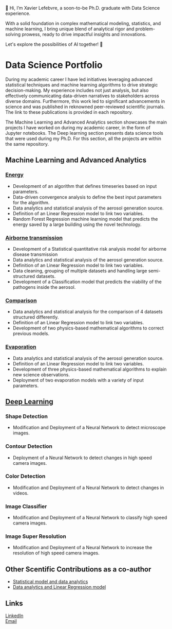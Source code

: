 👋 Hi, I’m Xavier Lefebvre, a soon-to-be Ph.D. graduate with Data Science experience. 

With a solid foundation in complex mathematical modeling, statistics, and machine learning, 
I bring unique blend of analytical rigor and problem-solving prowess, 
ready to drive impactful insights and innovations.

Let's explore the possibilities of AI together! 🚀

# Data Science Portfolio
During my academic career I have led initiatives leveraging advanced statistical techniques and machine learning algorithms to drive strategic decision-making. My experience includes not just analysis, but also effectively communicating data-driven narratives to stakeholders across diverse domains. Furthermore, this work led to significant advancements in science and was published in reknowned peer-reviewed scientific journals. The link to these publications is provided in each repository. 

The Machine Learning and Advanced Analytics section showcases the main projects I have worked on during my academic career, in the form of Jupyter notebooks. The Deep learning section presents data science tools that were used during my Ph.D. For this section, all the projects are within the same repository.

## Machine Learning and Advanced Analytics

### [Energy](https://github.com/xalef/Evoqua_Final) 
- Development of an algorithm that defines timeseries based on input parameters.
- Data-driven convergence analysis to define the best input parameters for the algorithm. 
- Data analytics and statistical analysis of the aerosol generation source.
- Definition of an Linear Regression model to link two variables.
- Random Forest Regression machine learning model that predicts the energy saved by a large building using the novel technology.
 
### [Airborne transmission](https://github.com/xalef/CODE)
- Development of a Statistical quantitative risk analysis model for airborne disease transmission
- Data analytics and statistical analysis of the aerosol generation source.
- Definition of an Linear Regression model to link two variables.
- Data cleaning, grouping of multiple datasets and handling large semi-structured datasets.
- Development of a Classification model that predicts the viability of the pathogens inside the aerosol.

### [Comparison](https://github.com/xalef/Comparaison/tree/main)
- Data analytics and statistical analysis for the comparison of 4 datasets structured differently.
- Definition of an Linear Regression model to link two variables.
- Development of two physics-based mathematical algorithms to correct previous models.

### [Evaporation](https://github.com/xalef/Evaporation)
- Data analytics and statistical analysis of the aerosol generation source.
- Definition of an Linear Regression model to link two variables.
- Development of three physics-based mathematical algorithms to explain new science observations.
- Deployment of two evaporation models with a variety of input parameters.

## [Deep Learning]()

### Shape Detection
- Modification and Deployment of a Neural Network to detect microscope images.

### Contour Detection
- Deployment of a Neural Network to detect changes in high speed camera images.

### Color Detection
- Modification and Deployment of a Neural Network to detect changes in videos.

### Image Classifier
- Modification and Deployment of a Neural Network to classify high speed camera images.

### Image Super Resolution
- Modification and Deployment of a Neural Network to increase the resolution of high speed camera images. 

## Other Scentific Contributions as a co-author
- [Statistical model and data analytics](https://scholar.google.com/citations?view_op=view_citation&hl=fr&user=Oy0XYGMAAAAJ&citation_for_view=Oy0XYGMAAAAJ:UeHWp8X0CEIC)
- [Data analytics and Linear Regression model](https://www.sciencedirect.com/science/article/pii/S004313542201377X)


## Links
[LinkedIn](https://www.linkedin.com/in/xavier-lefebvre-phd/)  
[Email](mailto:xavier.lefebvre008@gmail.com)
